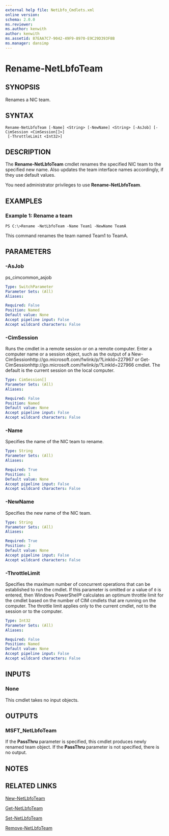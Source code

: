 ```yaml
---
external help file: NetLbfo_Cmdlets.xml
online version: 
schema: 2.0.0
ms.reviewer:
ms.author: kenwith
author: kenwith
ms.assetid: 87EAA7C7-9042-49F9-8970-E9C29D393F8B
ms.manager: dansimp
---
```


# Rename-NetLbfoTeam

## SYNOPSIS
Renames a NIC team.

## SYNTAX

```
Rename-NetLbfoTeam [-Name] <String> [-NewName] <String> [-AsJob] [-CimSession <CimSession[]>]
 [-ThrottleLimit <Int32>]
```

## DESCRIPTION
The **Rename-NetLbfoTeam** cmdlet renames the specified NIC team to the specified new name.
Also updates the team interface names accordingly, if they use default values.

You need administrator privileges to use **Rename-NetLbfoTeam**.

## EXAMPLES

### Example 1: Rename a team
```
PS C:\>Rename -NetLbfoTeam -Name Team1 -NewName TeamA
```

This command renames the team named Team1 to TeamA.

## PARAMETERS

### -AsJob
ps_cimcommon_asjob

```yaml
Type: SwitchParameter
Parameter Sets: (All)
Aliases: 

Required: False
Position: Named
Default value: None
Accept pipeline input: False
Accept wildcard characters: False
```

### -CimSession
Runs the cmdlet in a remote session or on a remote computer.
Enter a computer name or a session object, such as the output of a New-CimSessionhttp://go.microsoft.com/fwlink/p/?LinkId=227967 or Get-CimSessionhttp://go.microsoft.com/fwlink/p/?LinkId=227966 cmdlet.
The default is the current session on the local computer.

```yaml
Type: CimSession[]
Parameter Sets: (All)
Aliases: 

Required: False
Position: Named
Default value: None
Accept pipeline input: False
Accept wildcard characters: False
```

### -Name
Specifies the name of the NIC team to rename.

```yaml
Type: String
Parameter Sets: (All)
Aliases: 

Required: True
Position: 1
Default value: None
Accept pipeline input: False
Accept wildcard characters: False
```

### -NewName
Specifies the new name of the NIC team.

```yaml
Type: String
Parameter Sets: (All)
Aliases: 

Required: True
Position: 2
Default value: None
Accept pipeline input: False
Accept wildcard characters: False
```

### -ThrottleLimit
Specifies the maximum number of concurrent operations that can be established to run the cmdlet.
If this parameter is omitted or a value of `0` is entered, then Windows PowerShell® calculates an optimum throttle limit for the cmdlet based on the number of CIM cmdlets that are running on the computer.
The throttle limit applies only to the current cmdlet, not to the session or to the computer.

```yaml
Type: Int32
Parameter Sets: (All)
Aliases: 

Required: False
Position: Named
Default value: None
Accept pipeline input: False
Accept wildcard characters: False
```

## INPUTS

### None
This cmdlet takes no input objects.

## OUTPUTS

### MSFT_NetLbfoTeam
If the **PassThru** parameter is specified, this cmdlet produces newly renamed team object.
If the **PassThru** parameter is not specified, there is no output.

## NOTES

## RELATED LINKS

[New-NetLbfoTeam](./New-NetLbfoTeam.md)

[Get-NetLbfoTeam](./Get-NetLbfoTeam.md)

[Set-NetLbfoTeam](./Set-NetLbfoTeam.md)

[Remove-NetLbfoTeam](./Remove-NetLbfoTeam.md)

